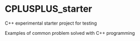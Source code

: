 # CPLUSPLUS_starter
C++ experimental starter project for testing

Examples of common problem solved with C++ programming
